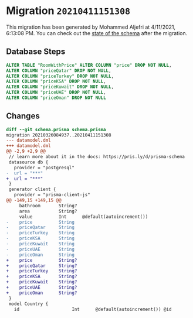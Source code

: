 # Migration `20210411151308`

This migration has been generated by Mohammed Aljefri at 4/11/2021, 6:13:08 PM.
You can check out the [state of the schema](./schema.prisma) after the migration.

## Database Steps

```sql
ALTER TABLE "RoomWithPrice" ALTER COLUMN "price" DROP NOT NULL,
ALTER COLUMN "priceQatar" DROP NOT NULL,
ALTER COLUMN "priceTurkey" DROP NOT NULL,
ALTER COLUMN "priceKSA" DROP NOT NULL,
ALTER COLUMN "priceKuwait" DROP NOT NULL,
ALTER COLUMN "priceUAE" DROP NOT NULL,
ALTER COLUMN "priceOman" DROP NOT NULL
```

## Changes

```diff
diff --git schema.prisma schema.prisma
migration 20210326084937..20210411151308
--- datamodel.dml
+++ datamodel.dml
@@ -2,9 +2,9 @@
 // learn more about it in the docs: https://pris.ly/d/prisma-schema
 datasource db {
   provider = "postgresql"
-  url = "***"
+  url = "***"
 }
 generator client {
   provider = "prisma-client-js"
@@ -149,15 +149,15 @@
     bathroom       String?
     area           String?
     value          Int      @default(autoincrement())
-    price          String
-    priceQatar     String
-    priceTurkey    String
-    priceKSA       String
-    priceKuwait    String
-    priceUAE       String
-    priceOman      String
+    price          String?
+    priceQatar     String?
+    priceTurkey    String?
+    priceKSA       String?
+    priceKuwait    String?
+    priceUAE       String?
+    priceOman      String?
 }
 model Country {
   id                    Int      @default(autoincrement()) @id
```


